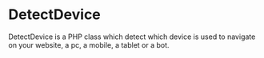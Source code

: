 DetectDevice
============

DetectDevice is a PHP class which detect which device is used to navigate on your website, a pc, a mobile, a tablet or a bot.

